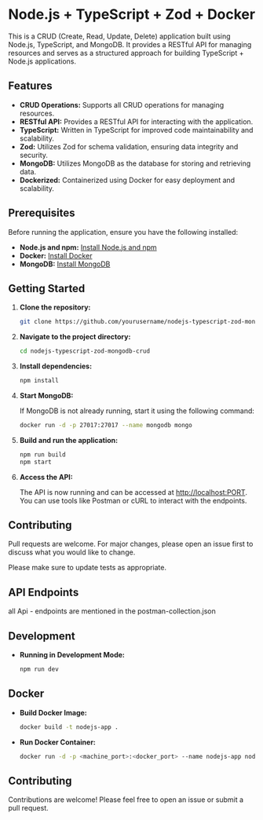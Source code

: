 # Node.js + TypeScript + Zod + Docker

This is a CRUD (Create, Read, Update, Delete) application built using Node.js, TypeScript, and MongoDB. It provides a RESTful API for managing resources and serves as a structured approach for building TypeScript + Node.js applications.

## Features

- **CRUD Operations:** Supports all CRUD operations for managing resources.
- **RESTful API:** Provides a RESTful API for interacting with the application.
- **TypeScript:** Written in TypeScript for improved code maintainability and scalability.
- **Zod:** Utilizes Zod for schema validation, ensuring data integrity and security.
- **MongoDB:** Utilizes MongoDB as the database for storing and retrieving data.
- **Dockerized:** Containerized using Docker for easy deployment and scalability.
## Prerequisites

Before running the application, ensure you have the following installed:

- **Node.js and npm:** [Install Node.js and npm](https://nodejs.org/)
- **Docker:** [Install Docker](https://docs.docker.com/get-docker/)
- **MongoDB:** [Install MongoDB](https://docs.mongodb.com/manual/installation/)



## Getting Started

1. **Clone the repository:**

    ```bash
    git clone https://github.com/yourusername/nodejs-typescript-zod-mongodb-crud.git
    ```

2. **Navigate to the project directory:**

    ```bash
    cd nodejs-typescript-zod-mongodb-crud
    ```

3. **Install dependencies:**

    ```bash
    npm install
    ```

4. **Start MongoDB:**

    If MongoDB is not already running, start it using the following command:

    ```bash
    docker run -d -p 27017:27017 --name mongodb mongo
    ```

5. **Build and run the application:**

    ```bash
    npm run build
    npm start
    ```

6. **Access the API:**

    The API is now running and can be accessed at [http://localhost:PORT](http://localhost:). You can use tools like Postman or cURL to interact with the endpoints.


## Contributing

Pull requests are welcome. For major changes, please open an issue first
to discuss what you would like to change.

Please make sure to update tests as appropriate.

## API Endpoints
all Api - endpoints are mentioned in the postman-collection.json

## Development

- **Running in Development Mode:**

    ```bash
    npm run dev
    ```


## Docker

- **Build Docker Image:**

    ```bash
    docker build -t nodejs-app .
    ```

- **Run Docker Container:**

    ```bash
    docker run -d -p <machine_port>:<docker_port> --name nodejs-app nodejs-app
    ```

## Contributing

Contributions are welcome! Please feel free to open an issue or submit a pull request.

